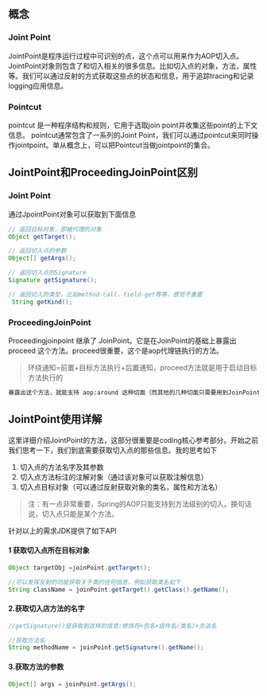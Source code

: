 ## 概念

### Joint Point
JointPoint是程序运行过程中可识别的点，这个点可以用来作为AOP切入点。JointPoint对象则包含了和切入相关的很多信息。比如切入点的对象，方法，属性等。我们可以通过反射的方式获取这些点的状态和信息，用于追踪tracing和记录logging应用信息。

### Pointcut
pointcut 是一种程序结构和规则，它用于选取join point并收集这些point的上下文信息。
pointcut通常包含了一系列的Joint Point，我们可以通过pointcut来同时操作jointpoint。单从概念上，可以把Pointcut当做jointpoint的集合。

## JointPoint和ProceedingJoinPoint区别

### Joint Point

通过JpointPoint对象可以获取到下面信息

```java
// 返回目标对象，即被代理的对象
Object getTarget();

// 返回切入点的参数
Object[] getArgs();

// 返回切入点的Signature
Signature getSignature();

// 返回切入的类型，比如method-call，field-get等等，感觉不重要 
 String getKind();

```

### ProceedingJoinPoint

Proceedingjoinpoint 继承了 JoinPoint。它是在JoinPoint的基础上暴露出 proceed 这个方法。proceed很重要，这个是aop代理链执行的方法。

> 环绕通知=前置+目标方法执行+后置通知，proceed方法就是用于启动目标方法执行的

```markdown
暴露出这个方法，就能支持 aop:around 这种切面（而其他的几种切面只需要用到JoinPoint，，这也是环绕通知和前置、后置通知方法的一个最大区别。这跟切面类型有关）， 能决定是否走代理链还是走自己拦截的其他逻辑。建议看一下 JdkDynamicAopProxy的invoke方法，了解一下代理链的执行原理。
```

## JointPoint使用详解
这里详细介绍JointPoint的方法，这部分很重要是coding核心参考部分。开始之前我们思考一下，我们到底需要获取切入点的那些信息。我的思考如下

1. 切入点的方法名字及其参数
2. 切入点方法标注的注解对象（通过该对象可以获取注解信息）
3. 切入点目标对象（可以通过反射获取对象的类名，属性和方法名）

> 注：有一点非常重要，Spring的AOP只能支持到方法级别的切入。换句话说，切入点只能是某个方法。

针对以上的需求JDK提供了如下API

#### 1 获取切入点所在目标对象

```java
Object targetObj =joinPoint.getTarget();

//可以发挥反射的功能获取关于类的任何信息，例如获取类名如下
String className = joinPoint.getTarget().getClass().getName();
```

#### 2.获取切入店方法的名字

```java
//getSignature()是获取到这样的信息:修饰符+包名+组件名(类名)+方法名

//获取方法名
String methodName = joinPoint.getSignature().getName();
```

#### 3.获取方法的参数

```java
Object[] args = joinPoint.getArgs();
```



